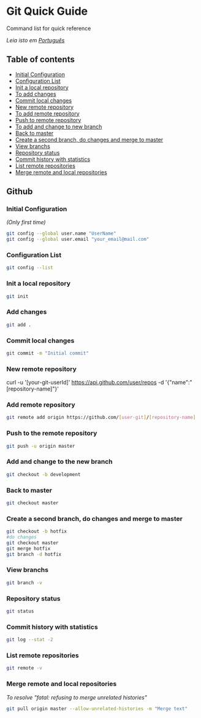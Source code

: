 # Git Quick Guide
Command list for quick reference

*Leia isto em [Português](README.pt-br.md)*

## Table of contents
- [Initial Configuration](#initial-configuration)
- [Configuration List](#configuration-list)
- [Init a local repository](#init-a-local-repository)
- [To add changes](#to-add-changes)
- [Commit local changes](#commit-local-changes)
- [New remote repository](#new-remote-repository)
- [To add remote repository](#to-add-remote-repository)
- [Push to remote repository](#push-to-remote-repository)
- [To add and change to new branch](#to-add-and-change-to-new-branch)
- [Back to master](#back-to-master)
- [Create a second branch, do changes and merge to master](#Create-a-second-branch-do-changes-and-merge-to-master)
- [View branchs](#view-branchs)
- [Repository status](#repository-status)
- [Commit history with statistics](#Commit-history-with-statistics)
- [List remote repositories](#list-remote-repositories)
- [Merge remote and local repositories](#merge-remote-and-local-repositories)

## Github

<!-- toc -->

### Initial Configuration
*(Only first time)*
```bash
git config --global user.name "UserName"
git config --global user.email "your_email@mail.com"
```

### Configuration List
```bash
git config --list
```

### Init a local repository
```bash
git init
```

### Add changes
```bash
git add .
```

### Commit local changes
```bash
git commit -m "Initial commit"
```

### New remote repository
curl -u '[your-git-userId]' https://api.github.com/user/repos -d '{"name":"[repository-name]"}'

### Add remote repository
```bash
git remote add origin https://github.com/[user-git]/[repository-name]
```

### Push to the remote repository
```bash
git push -u origin master
```

### Add and change to the new branch
```bash
git checkout -b development
```

### Back to master
```bash
git checkout master
```

### Create a second branch, do changes and merge to master
```bash
git checkout -b hotfix
#do changes
git checkout master
git merge hotfix
git branch -d hotfix
```
### View branchs
```bash
git branch -v
```

### Repository status
```bash
git status
```

### Commit history with statistics
```bash
git log --stat -2
```

### List remote repositories
```bash
git remote -v
```

### Merge remote and local repositories

*To resolve "fatal: refusing to merge unrelated histories"*

```bash
git pull origin master --allow-unrelated-histories -m "Merge text" 
```
